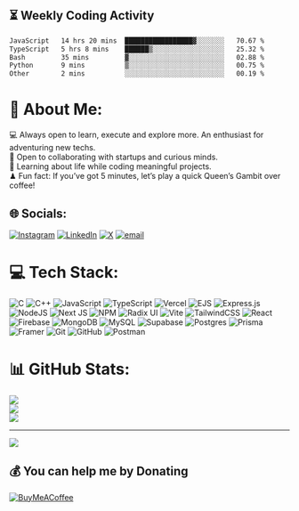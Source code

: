 
## ⏳ Weekly Coding Activity
<!--START_SECTION:waka-->

```txt
JavaScript   14 hrs 20 mins  █████████████████▓░░░░░░░   70.67 %
TypeScript   5 hrs 8 mins    ██████▒░░░░░░░░░░░░░░░░░░   25.32 %
Bash         35 mins         ▓░░░░░░░░░░░░░░░░░░░░░░░░   02.88 %
Python       9 mins          ▒░░░░░░░░░░░░░░░░░░░░░░░░   00.75 %
Other        2 mins          ░░░░░░░░░░░░░░░░░░░░░░░░░   00.19 %
```

<!--END_SECTION:waka-->

# 💫 About Me:
💻 Always open to learn, execute and explore more. An enthusiast for adventuring new techs.<br>🤝 Open to collaborating with startups and curious minds.<br>🌱 Learning about life while coding meaningful projects.<br>♟ Fun fact: If you’ve got 5 minutes, let’s play a quick Queen’s Gambit over coffee!


## 🌐 Socials:
[![Instagram](https://img.shields.io/badge/Instagram-%23E4405F.svg?logo=Instagram&logoColor=white)](https://instagram.com/prince___0208) [![LinkedIn](https://img.shields.io/badge/LinkedIn-%230077B5.svg?logo=linkedin&logoColor=white)](https://linkedin.com/in/sarthak-bhatele-55a67a30a) [![X](https://img.shields.io/badge/X-black.svg?logo=X&logoColor=white)](https://x.com/BhateleSarthak) [![email](https://img.shields.io/badge/Email-D14836?logo=gmail&logoColor=white)](mailto:sarthakbhatele0208@gmail.com) 

# 💻 Tech Stack:
![C](https://img.shields.io/badge/c-%2300599C.svg?style=flat&logo=c&logoColor=white) ![C++](https://img.shields.io/badge/c++-%2300599C.svg?style=flat&logo=c%2B%2B&logoColor=white) ![JavaScript](https://img.shields.io/badge/javascript-%23323330.svg?style=flat&logo=javascript&logoColor=%23F7DF1E) ![TypeScript](https://img.shields.io/badge/typescript-%23007ACC.svg?style=flat&logo=typescript&logoColor=white) ![Vercel](https://img.shields.io/badge/vercel-%23000000.svg?style=flat&logo=vercel&logoColor=white) ![EJS](https://img.shields.io/badge/ejs-%23B4CA65.svg?style=flat&logo=ejs&logoColor=black) ![Express.js](https://img.shields.io/badge/express.js-%23404d59.svg?style=flat&logo=express&logoColor=%2361DAFB) ![NodeJS](https://img.shields.io/badge/node.js-6DA55F?style=flat&logo=node.js&logoColor=white) ![Next JS](https://img.shields.io/badge/Next-black?style=flat&logo=next.js&logoColor=white) ![NPM](https://img.shields.io/badge/NPM-%23CB3837.svg?style=flat&logo=npm&logoColor=white) ![Radix UI](https://img.shields.io/badge/radix%20ui-161618.svg?style=flat&logo=radix-ui&logoColor=white) ![Vite](https://img.shields.io/badge/vite-%23646CFF.svg?style=flat&logo=vite&logoColor=white) ![TailwindCSS](https://img.shields.io/badge/tailwindcss-%2338B2AC.svg?style=flat&logo=tailwind-css&logoColor=white) ![React](https://img.shields.io/badge/react-%2320232a.svg?style=flat&logo=react&logoColor=%2361DAFB) ![Firebase](https://img.shields.io/badge/firebase-a08021?style=flat&logo=firebase&logoColor=ffcd34) ![MongoDB](https://img.shields.io/badge/MongoDB-%234ea94b.svg?style=flat&logo=mongodb&logoColor=white) ![MySQL](https://img.shields.io/badge/mysql-4479A1.svg?style=flat&logo=mysql&logoColor=white) ![Supabase](https://img.shields.io/badge/Supabase-3ECF8E?style=flat&logo=supabase&logoColor=white) ![Postgres](https://img.shields.io/badge/postgres-%23316192.svg?style=flat&logo=postgresql&logoColor=white) ![Prisma](https://img.shields.io/badge/Prisma-3982CE?style=flat&logo=Prisma&logoColor=white) ![Framer](https://img.shields.io/badge/Framer-black?style=flat&logo=framer&logoColor=blue) ![Git](https://img.shields.io/badge/git-%23F05033.svg?style=flat&logo=git&logoColor=white) ![GitHub](https://img.shields.io/badge/github-%23121011.svg?style=flat&logo=github&logoColor=white) ![Postman](https://img.shields.io/badge/Postman-FF6C37?style=flat&logo=postman&logoColor=white)
# 📊 GitHub Stats:
![](https://github-readme-stats.vercel.app/api?username=sarthakbhatele&theme=buefy&hide_border=false&include_all_commits=true&count_private=true)<br/>
![](https://nirzak-streak-stats.vercel.app/?user=sarthakbhatele&theme=buefy&hide_border=false)<br/>
![](https://github-readme-stats.vercel.app/api/top-langs/?username=sarthakbhatele&theme=buefy&hide_border=false&include_all_commits=true&count_private=true&layout=compact)

---
[![](https://visitcount.itsvg.in/api?id=sarthakbhatele&icon=0&color=0)](https://visitcount.itsvg.in)

  ## 💰 You can help me by Donating
[![BuyMeACoffee](https://img.shields.io/badge/Buy%20Me%20a%20Coffee-ffdd00?style=for-the-badge&logo=buy-me-a-coffee&logoColor=black)](https://buymeacoffee.com/bhatelesarthak)
  
<!-- Proudly created with GPRM ( https://gprm.itsvg.in ) -->
